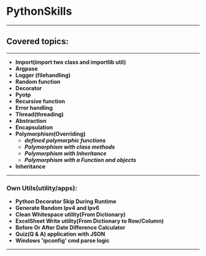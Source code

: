 # PythonSkills
* **
## Covered topics:
* **
* **Import(import two class and importlib util)**
* **Argpase**
* **Logger (filehandling)**
* **Random function**
* **Decorator**
* **Pyotp**
* **Recursive function**
* **Error handling**
* **Thread(threading)**
* **Abstraction**
* **Encapsulation**
* **Polymorphism(Overriding)**
  * ***defined polymorphic functions***
  * ***Polymorphism with class methods***
  * ***Polymorphism with Inheritance***
  * ***Polymorphism with a Function and objects***
* **Inheritance**
* **
### Own Utils(utility/apps):
* **Python Decorator Skip During Runtime**
* **Generate Random Ipv4 and Ipv6**
* **Clean Whitespace utility(From Dictionary)**
* **ExcelSheet Write utility(From Dictionary to Row/Column)**
* **Before Or After Date Difference Calculator**
* **Quiz(Q & A) application with JSON**
* **Windows 'ipconfig' cmd parse logic**
* **

